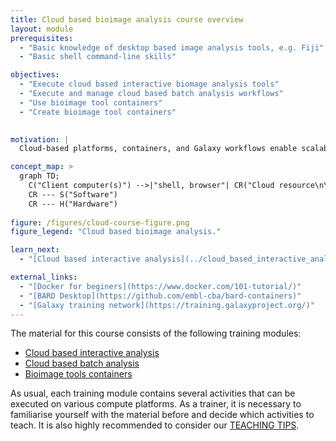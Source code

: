 ```yaml
---
title: Cloud based bioimage analysis course overview
layout: module
prerequisites:
  - "Basic knowledge of desktop based image analysis tools, e.g. Fiji"
  - "Basic shell command-line skills"

objectives:
  - "Execute cloud based interactive biomage analysis tools"
  - "Execute and manage cloud based batch analysis workflows"
  - "Use bioimage tool containers"
  - "Create bioimage tool containers"
  

motivation: |
  Cloud-based platforms, containers, and Galaxy workflows enable scalable, reproducible, and automated image processing. This course equips you with the skills to use and build bioimage tools, run workflows, and optimize cloud-based analysis. By mastering these technologies, you can enhance research efficiency and tackle complex image analysis tasks with ease.

concept_map: >
  graph TD;
    C("Client computer(s)") -->|"shell, browser"| CR("Cloud resource\n\n(Google Colab, Slurm cluster,\nVirtual desktop, Galaxy, ...)")
    CR --- S("Software")
    CR --- H("Hardware")
    
figure: /figures/cloud-course-figure.png 
figure_legend: "Cloud based bioimage analysis."

learn_next:
  - "[Cloud based interactive analysis](../cloud_based_interactive_analysis/index.html)"

external_links:
  - "[Docker for beginers](https://www.docker.com/101-tutorial/)"
  - "[BARD Desktop](https://github.com/embl-cba/bard-containers)"
  - "[Galaxy training network](https://training.galaxyproject.org/)"
---
```



The material for this course consists of the following training modules:

- [Cloud based interactive analysis](../cloud_based_interactive_analysis/index.html)
- [Cloud based batch analysis](../cloud_based_batch_analysis/index.html)
- [Bioimage tools containers](../containers/index.html)


As usual, each training module contains several activities that can be executed on various compute platforms. As a trainer, it is necessary to familiarise yourself with the material before and decide which activities to teach. It is also highly recommended to consider our [TEACHING TIPS](https://github.com/NEUBIAS/training-resources/blob/master/TEACHING_TIPS.md).
